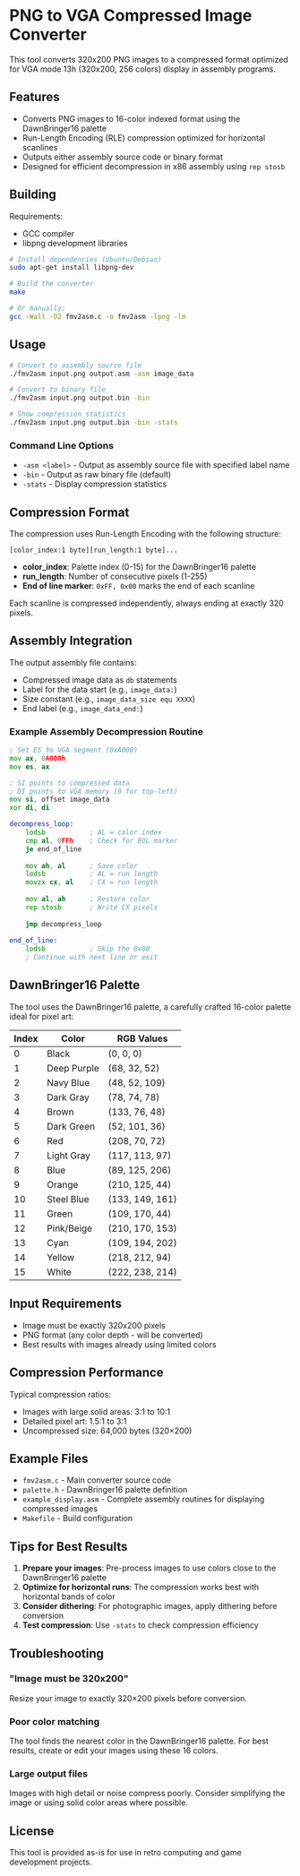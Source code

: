 # PNG to VGA Compressed Image Converter

This tool converts 320x200 PNG images to a compressed format optimized for VGA mode 13h (320x200, 256 colors) display in assembly programs.

## Features

- Converts PNG images to 16-color indexed format using the DawnBringer16 palette
- Run-Length Encoding (RLE) compression optimized for horizontal scanlines
- Outputs either assembly source code or binary format
- Designed for efficient decompression in x86 assembly using `rep stosb`

## Building

Requirements:
- GCC compiler
- libpng development libraries

```bash
# Install dependencies (Ubuntu/Debian)
sudo apt-get install libpng-dev

# Build the converter
make

# Or manually:
gcc -Wall -O2 fmv2asm.c -o fmv2asm -lpng -lm
```

## Usage

```bash
# Convert to assembly source file
./fmv2asm input.png output.asm -asm image_data

# Convert to binary file
./fmv2asm input.png output.bin -bin

# Show compression statistics
./fmv2asm input.png output.bin -bin -stats
```

### Command Line Options

- `-asm <label>` - Output as assembly source file with specified label name
- `-bin` - Output as raw binary file (default)
- `-stats` - Display compression statistics

## Compression Format

The compression uses Run-Length Encoding with the following structure:

```
[color_index:1 byte][run_length:1 byte]...
```

- **color_index**: Palette index (0-15) for the DawnBringer16 palette
- **run_length**: Number of consecutive pixels (1-255)
- **End of line marker**: `0xFF, 0x00` marks the end of each scanline

Each scanline is compressed independently, always ending at exactly 320 pixels.

## Assembly Integration

The output assembly file contains:
- Compressed image data as `db` statements
- Label for the data start (e.g., `image_data:`)
- Size constant (e.g., `image_data_size equ XXXX`)
- End label (e.g., `image_data_end:`)

### Example Assembly Decompression Routine

```asm
; Set ES to VGA segment (0xA000)
mov ax, 0A000h
mov es, ax

; SI points to compressed data
; DI points to VGA memory (0 for top-left)
mov si, offset image_data
xor di, di

decompress_loop:
    lodsb           ; AL = color index
    cmp al, 0FFh    ; Check for EOL marker
    je end_of_line
    
    mov ah, al      ; Save color
    lodsb           ; AL = run length
    movzx cx, al    ; CX = run length
    
    mov al, ah      ; Restore color
    rep stosb       ; Write CX pixels
    
    jmp decompress_loop
    
end_of_line:
    lodsb           ; Skip the 0x00
    ; Continue with next line or exit
```

## DawnBringer16 Palette

The tool uses the DawnBringer16 palette, a carefully crafted 16-color palette ideal for pixel art:

| Index | Color | RGB Values |
|-------|-------|------------|
| 0 | Black | (0, 0, 0) |
| 1 | Deep Purple | (68, 32, 52) |
| 2 | Navy Blue | (48, 52, 109) |
| 3 | Dark Gray | (78, 74, 78) |
| 4 | Brown | (133, 76, 48) |
| 5 | Dark Green | (52, 101, 36) |
| 6 | Red | (208, 70, 72) |
| 7 | Light Gray | (117, 113, 97) |
| 8 | Blue | (89, 125, 206) |
| 9 | Orange | (210, 125, 44) |
| 10 | Steel Blue | (133, 149, 161) |
| 11 | Green | (109, 170, 44) |
| 12 | Pink/Beige | (210, 170, 153) |
| 13 | Cyan | (109, 194, 202) |
| 14 | Yellow | (218, 212, 94) |
| 15 | White | (222, 238, 214) |

## Input Requirements

- Image must be exactly 320x200 pixels
- PNG format (any color depth - will be converted)
- Best results with images already using limited colors

## Compression Performance

Typical compression ratios:
- Images with large solid areas: 3:1 to 10:1
- Detailed pixel art: 1.5:1 to 3:1
- Uncompressed size: 64,000 bytes (320×200)

## Example Files

- `fmv2asm.c` - Main converter source code
- `palette.h` - DawnBringer16 palette definition
- `example_display.asm` - Complete assembly routines for displaying compressed images
- `Makefile` - Build configuration

## Tips for Best Results

1. **Prepare your images**: Pre-process images to use colors close to the DawnBringer16 palette
2. **Optimize for horizontal runs**: The compression works best with horizontal bands of color
3. **Consider dithering**: For photographic images, apply dithering before conversion
4. **Test compression**: Use `-stats` to check compression efficiency

## Troubleshooting

### "Image must be 320x200"
Resize your image to exactly 320×200 pixels before conversion.

### Poor color matching
The tool finds the nearest color in the DawnBringer16 palette. For best results, create or edit your images using these 16 colors.

### Large output files
Images with high detail or noise compress poorly. Consider simplifying the image or using solid color areas where possible.

## License

This tool is provided as-is for use in retro computing and game development projects.